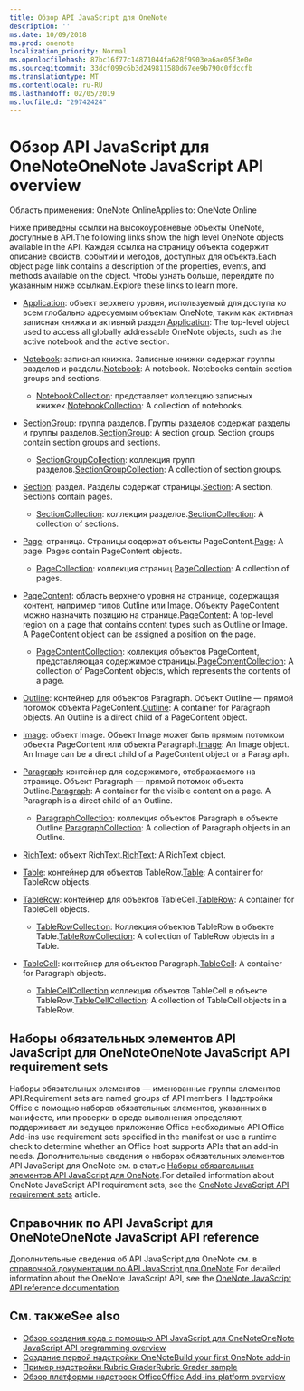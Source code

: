 ```yaml
---
title: Обзор API JavaScript для OneNote
description: ''
ms.date: 10/09/2018
ms.prod: onenote
localization_priority: Normal
ms.openlocfilehash: 87bc16f77c14871044fa628f9903ea6ae05f3e0e
ms.sourcegitcommit: 33dcf099c6b3d249811580d67ee9b790c0fdccfb
ms.translationtype: MT
ms.contentlocale: ru-RU
ms.lasthandoff: 02/05/2019
ms.locfileid: "29742424"
---
```

# <a name="onenote-javascript-api-overview"></a><span data-ttu-id="afe12-102">Обзор API JavaScript для OneNote</span><span class="sxs-lookup"><span data-stu-id="afe12-102">OneNote JavaScript API overview</span></span>

<span data-ttu-id="afe12-103">Область применения: OneNote Online</span><span class="sxs-lookup"><span data-stu-id="afe12-103">Applies to: OneNote Online</span></span>

<span data-ttu-id="afe12-104">Ниже приведены ссылки на высокоуровневые объекты OneNote, доступные в API.</span><span class="sxs-lookup"><span data-stu-id="afe12-104">The following links show the high level OneNote objects available in the API.</span></span> <span data-ttu-id="afe12-105">Каждая ссылка на страницу объекта содержит описание свойств, событий и методов, доступных для объекта.</span><span class="sxs-lookup"><span data-stu-id="afe12-105">Each object page link contains a description of the properties, events, and methods available on the object.</span></span> <span data-ttu-id="afe12-106">Чтобы узнать больше, перейдите по указанным ниже ссылкам.</span><span class="sxs-lookup"><span data-stu-id="afe12-106">Explore these links to learn more.</span></span> 
    
- <span data-ttu-id="afe12-107">[Application](/javascript/api/onenote/onenote.application): объект верхнего уровня, используемый для доступа ко всем глобально адресуемым объектам OneNote, таким как активная записная книжка и активный раздел.</span><span class="sxs-lookup"><span data-stu-id="afe12-107">[Application](/javascript/api/onenote/onenote.application): The top-level object used to access all globally addressable OneNote objects, such as the active notebook and the active section.</span></span>

- <span data-ttu-id="afe12-p102">[Notebook](/javascript/api/onenote/onenote.notebook): записная книжка. Записные книжки содержат группы разделов и разделы.</span><span class="sxs-lookup"><span data-stu-id="afe12-p102">[Notebook](/javascript/api/onenote/onenote.notebook): A notebook. Notebooks contain section groups and sections.</span></span>
    - <span data-ttu-id="afe12-110">[NotebookCollection](/javascript/api/onenote/onenote.notebookcollection): представляет коллекцию записных книжек.</span><span class="sxs-lookup"><span data-stu-id="afe12-110">[NotebookCollection](/javascript/api/onenote/onenote.notebookcollection): A collection of notebooks.</span></span>

- <span data-ttu-id="afe12-p103">[SectionGroup](/javascript/api/onenote/onenote.sectiongroup): группа разделов. Группы разделов содержат разделы и группы разделов.</span><span class="sxs-lookup"><span data-stu-id="afe12-p103">[SectionGroup](/javascript/api/onenote/onenote.sectiongroup): A section group. Section groups contain section groups and sections.</span></span>
    - <span data-ttu-id="afe12-113">[SectionGroupCollection](/javascript/api/onenote/onenote.sectiongroupcollection): коллекция групп разделов.</span><span class="sxs-lookup"><span data-stu-id="afe12-113">[SectionGroupCollection](/javascript/api/onenote/onenote.sectiongroupcollection): A collection of section groups.</span></span>

- <span data-ttu-id="afe12-p104">[Section](/javascript/api/onenote/onenote.section): раздел. Разделы содержат страницы.</span><span class="sxs-lookup"><span data-stu-id="afe12-p104">[Section](/javascript/api/onenote/onenote.section): A section. Sections contain pages.</span></span>
    - <span data-ttu-id="afe12-116">[SectionCollection](/javascript/api/onenote/onenote.sectioncollection): коллекция разделов.</span><span class="sxs-lookup"><span data-stu-id="afe12-116">[SectionCollection](/javascript/api/onenote/onenote.sectioncollection): A collection of sections.</span></span>

- <span data-ttu-id="afe12-p105">[Page](/javascript/api/onenote/onenote.page): страница. Страницы содержат объекты PageContent.</span><span class="sxs-lookup"><span data-stu-id="afe12-p105">[Page](/javascript/api/onenote/onenote.page): A page. Pages contain PageContent objects.</span></span>
    - <span data-ttu-id="afe12-119">[PageCollection](/javascript/api/onenote/onenote.pagecollection): коллекция страниц.</span><span class="sxs-lookup"><span data-stu-id="afe12-119">[PageCollection](/javascript/api/onenote/onenote.pagecollection): A collection of pages.</span></span>

- <span data-ttu-id="afe12-p106">[PageContent](/javascript/api/onenote/onenote.pagecontent): область верхнего уровня на странице, содержащая контент, например типов Outline или Image. Объекту PageContent можно назначить позицию на странице.</span><span class="sxs-lookup"><span data-stu-id="afe12-p106">[PageContent](/javascript/api/onenote/onenote.pagecontent): A top-level region on a page that contains content types such as Outline or Image. A PageContent object can be assigned a position on the page.</span></span>
    - <span data-ttu-id="afe12-122">[PageContentCollection](/javascript/api/onenote/onenote.pagecontentcollection): коллекция объектов PageContent, представляющая содержимое страницы.</span><span class="sxs-lookup"><span data-stu-id="afe12-122">[PageContentCollection](/javascript/api/onenote/onenote.pagecontentcollection): A collection of PageContent objects, which represents the contents of a page.</span></span>

- <span data-ttu-id="afe12-p107">[Outline](/javascript/api/onenote/onenote.outline): контейнер для объектов Paragraph. Объект Outline — прямой потомок объекта PageContent.</span><span class="sxs-lookup"><span data-stu-id="afe12-p107">[Outline](/javascript/api/onenote/onenote.outline): A container for Paragraph objects. An Outline is a direct child of a PageContent object.</span></span>

- <span data-ttu-id="afe12-p108">[Image](/javascript/api/onenote/onenote.image): объект Image. Объект Image может быть прямым потомком объекта PageContent или объекта Paragraph.</span><span class="sxs-lookup"><span data-stu-id="afe12-p108">[Image](/javascript/api/onenote/onenote.image): An Image object. An Image can be a direct child of a PageContent object or a Paragraph.</span></span>

- <span data-ttu-id="afe12-p109">[Paragraph](/javascript/api/onenote/onenote.paragraph): контейнер для содержимого, отображаемого на странице. Объект Paragraph — прямой потомок объекта Outline.</span><span class="sxs-lookup"><span data-stu-id="afe12-p109">[Paragraph](/javascript/api/onenote/onenote.paragraph): A container for the visible content on a page. A Paragraph is a direct child of an Outline.</span></span>
    - <span data-ttu-id="afe12-129">[ParagraphCollection](/javascript/api/onenote/onenote.paragraphcollection): коллекция объектов Paragraph в объекте Outline.</span><span class="sxs-lookup"><span data-stu-id="afe12-129">[ParagraphCollection](/javascript/api/onenote/onenote.paragraphcollection): A collection of Paragraph objects in an Outline.</span></span>

- <span data-ttu-id="afe12-130">[RichText](/javascript/api/onenote/onenote.richtext): объект RichText.</span><span class="sxs-lookup"><span data-stu-id="afe12-130">[RichText](/javascript/api/onenote/onenote.richtext): A RichText object.</span></span>

- <span data-ttu-id="afe12-131">[Table](/javascript/api/onenote/onenote.table): контейнер для объектов TableRow.</span><span class="sxs-lookup"><span data-stu-id="afe12-131">[Table](/javascript/api/onenote/onenote.table): A container for TableRow objects.</span></span>

- <span data-ttu-id="afe12-132">[TableRow](/javascript/api/onenote/onenote.tablerow): контейнер для объектов TableCell.</span><span class="sxs-lookup"><span data-stu-id="afe12-132">[TableRow](/javascript/api/onenote/onenote.tablerow): A container for TableCell objects.</span></span>
    - <span data-ttu-id="afe12-133">[TableRowCollection](/javascript/api/onenote/onenote.tablerowcollection): Коллекция объектов TableRow в объекте Table.</span><span class="sxs-lookup"><span data-stu-id="afe12-133">[TableRowCollection](/javascript/api/onenote/onenote.tablerowcollection): A collection of TableRow objects in a Table.</span></span>
 
- <span data-ttu-id="afe12-134">[TableCell](/javascript/api/onenote/onenote.tablecell): контейнер для объектов Paragraph.</span><span class="sxs-lookup"><span data-stu-id="afe12-134">[TableCell](/javascript/api/onenote/onenote.tablecell): A container for Paragraph objects.</span></span>
    - <span data-ttu-id="afe12-135">[TableCellCollection](/javascript/api/onenote/onenote.tablecellcollection) коллекция объектов TableCell в объекте TableRow.</span><span class="sxs-lookup"><span data-stu-id="afe12-135">[TableCellCollection](/javascript/api/onenote/onenote.tablecellcollection): A collection of TableCell objects in a TableRow.</span></span>

## <a name="onenote-javascript-api-requirement-sets"></a><span data-ttu-id="afe12-136">Наборы обязательных элементов API JavaScript для OneNote</span><span class="sxs-lookup"><span data-stu-id="afe12-136">OneNote JavaScript API requirement sets</span></span>

<span data-ttu-id="afe12-137">Наборы обязательных элементов — именованные группы элементов API.</span><span class="sxs-lookup"><span data-stu-id="afe12-137">Requirement sets are named groups of API members.</span></span> <span data-ttu-id="afe12-138">Надстройки Office с помощью наборов обязательных элементов, указанных в манифесте, или проверки в среде выполнения определяют, поддерживает ли ведущее приложение Office необходимые API.</span><span class="sxs-lookup"><span data-stu-id="afe12-138">Office Add-ins use requirement sets specified in the manifest or use a runtime check to determine whether an Office host supports APIs that an add-in needs.</span></span> <span data-ttu-id="afe12-139">Дополнительные сведения о наборах обязательных элементов API JavaScript для OneNote см. в статье [Наборы обязательных элементов API JavaScript для OneNote](../requirement-sets/onenote-api-requirement-sets.md).</span><span class="sxs-lookup"><span data-stu-id="afe12-139">For detailed information about OneNote JavaScript API requirement sets, see the [OneNote JavaScript API requirement sets](../requirement-sets/onenote-api-requirement-sets.md) article.</span></span>

## <a name="onenote-javascript-api-reference"></a><span data-ttu-id="afe12-140">Справочник по API JavaScript для OneNote</span><span class="sxs-lookup"><span data-stu-id="afe12-140">OneNote JavaScript API reference</span></span>

<span data-ttu-id="afe12-141">Дополнительные сведения об API JavaScript для OneNote см. в [справочной документации по API JavaScript для OneNote](/javascript/api/onenote).</span><span class="sxs-lookup"><span data-stu-id="afe12-141">For detailed information about the OneNote JavaScript API, see the [OneNote JavaScript API reference documentation](/javascript/api/onenote).</span></span>

## <a name="see-also"></a><span data-ttu-id="afe12-142">См. также</span><span class="sxs-lookup"><span data-stu-id="afe12-142">See also</span></span>

- [<span data-ttu-id="afe12-143">Обзор создания кода с помощью API JavaScript для OneNote</span><span class="sxs-lookup"><span data-stu-id="afe12-143">OneNote JavaScript API programming overview</span></span>](https://docs.microsoft.com/office/dev/add-ins/onenote/onenote-add-ins-programming-overview)
- [<span data-ttu-id="afe12-144">Создание первой надстройки OneNote</span><span class="sxs-lookup"><span data-stu-id="afe12-144">Build your first OneNote add-in</span></span>](https://docs.microsoft.com/office/dev/add-ins/onenote/onenote-add-ins-getting-started)
- [<span data-ttu-id="afe12-145">Пример надстройки Rubric Grader</span><span class="sxs-lookup"><span data-stu-id="afe12-145">Rubric Grader sample</span></span>](https://github.com/OfficeDev/OneNote-Add-in-Rubric-Grader)
- [<span data-ttu-id="afe12-146">Обзор платформы надстроек Office</span><span class="sxs-lookup"><span data-stu-id="afe12-146">Office Add-ins platform overview</span></span>](https://docs.microsoft.com/office/dev/add-ins/overview/office-add-ins)
